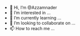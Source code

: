 - 👋 Hi, I’m @Azzamnader
- 👀 I’m interested in ...
- 🌱 I’m currently learning ...
- 💞️ I’m looking to collaborate on ...
- 📫 How to reach me ...

<!---
Azzamnader/Azzamnader is a ✨ special ✨ repository because its `README.md` (this file) appears on your GitHub profile.
You can click the Preview link to take a look at your changes.
--->
